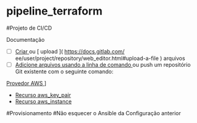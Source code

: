 # pipeline_terraform

#Projeto de CI/CD

Documentação 
-  [ ] [Criar ]( https://docs.gitlab.com/ee/user/project/repository/web_editor.html#create-a-file ) ou [ upload ]( https://docs.gitlab.com/ ee/user/project/repository/web_editor.html#upload-a-file ) arquivos
-  [ ] [Adicione arquivos usando a linha de comando ]( https://docs.gitlab.com/ee/gitlab-basics/add-file.html#add-a-file-using-the-command-line ) ou push um repositório Git existente com o seguinte comando:

 [ Provedor AWS ]( https://registry.terraform.io/providers/hashicorp/aws/latest/docs )]
-  [ Recurso aws_key_pair ]( https://registry.terraform.io/providers/hashicorp/aws/latest/docs/resources/key_pair )
-  [ Recurso aws_instance ]( https://registry.terraform.io/providers/hashicorp/aws/latest/docs/resources/instance )

#Provisionamento
#Não esquecer o Ansible da Configuração anterior

